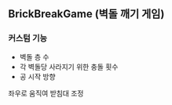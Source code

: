 ## BrickBreakGame (벽돌 깨기 게임)
  
### 커스텀 기능  
- 벽돌 층 수
- 각 벽돌당 사라지기 위한 충돌 횟수
- 공 시작 방향

좌우로 움직여 받침대 조정  
